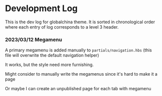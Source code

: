 # Development Log

This is the dev log for globalchina theme. It is sorted in chronological order where each entry of log corresponds to a level 3 header.

### 2023/03/12 Megamenu

A primary megamenu is added manually to `partials/navigation.hbs` (this file will overwrite the default navigation helper)

It works, but the style need more furnishing.

Might consider to manually write the megamenus since it's hard to make it a page

Or maybe I can create an unpublished page for each tab with megamenu